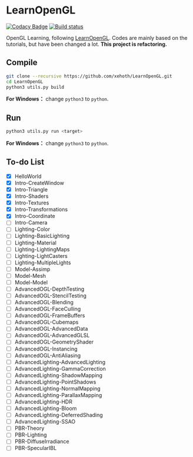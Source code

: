 # LearnOpenGL

[![Codacy Badge](https://api.codacy.com/project/badge/Grade/74422d9beb6c46339a94aa28978fbb6c)](https://www.codacy.com/app/xehoth/LearnOpenGL?utm_source=github.com&amp;utm_medium=referral&amp;utm_content=xehoth/LearnOpenGL&amp;utm_campaign=Badge_Grade) [![Build status](https://ci.appveyor.com/api/projects/status/tur6g0hwvfv9qjj7?svg=true)](https://ci.appveyor.com/project/xehoth/learnopengl)

OpenGL Learning, following [LearnOpenGL](https://learnopengl.com/).
Codes are mainly based on the tutorials, but have been changed a lot.
**This project is refactoring.**

## Compile

``` bash
git clone --recursive https://github.com/xehoth/LearnOpenGL.git
cd LearnOpenGL
python3 utils.py build
```

**For Windows：** change `python3` to `python`.

## Run

``` bash
python3 utils.py run <target>
```

**For Windows：** change `python3` to `python`.

## To-do List

- [x] HelloWorld
- [x] Intro-CreateWindow
- [x] Intro-Triangle
- [x] Intro-Shaders
- [x] Intro-Textures
- [x] Intro-Transformations
- [x] Intro-Coordinate
- [ ] Intro-Camera
- [ ] Lighting-Color
- [ ] Lighting-BasicLighting
- [ ] Lighting-Material
- [ ] Lighting-LightingMaps
- [ ] Lighting-LightCasters
- [ ] Lighting-MultipleLights
- [ ] Model-Assimp
- [ ] Model-Mesh
- [ ] Model-Model
- [ ] AdvancedOGL-DepthTesting
- [ ] AdvancedOGL-StencilTesting
- [ ] AdvancedOGL-Blending
- [ ] AdvancedOGL-FaceCulling
- [ ] AdvancedOGL-FrameBuffers
- [ ] AdvancedOGL-Cubemaps
- [ ] AdvancedOGL-AdvancedData
- [ ] AdvancedOGL-AdvancedGLSL
- [ ] AdvancedOGL-GeometryShader
- [ ] AdvancedOGL-Instancing
- [ ] AdvancedOGL-AntiAliasing
- [ ] AdvancedLighting-AdvancedLighting
- [ ] AdvancedLighting-GammaCorrection
- [ ] AdvancedLighting-ShadowMapping
- [ ] AdvancedLighting-PointShadows
- [ ] AdvancedLighting-NormalMapping
- [ ] AdvancedLighting-ParallaxMapping
- [ ] AdvancedLighting-HDR
- [ ] AdvancedLighting-Bloom
- [ ] AdvancedLighting-DeferredShading
- [ ] AdvancedLighting-SSAO
- [ ] PBR-Theory
- [ ] PBR-Lighting
- [ ] PBR-DiffuseIrradiance
- [ ] PBR-SpecularIBL
